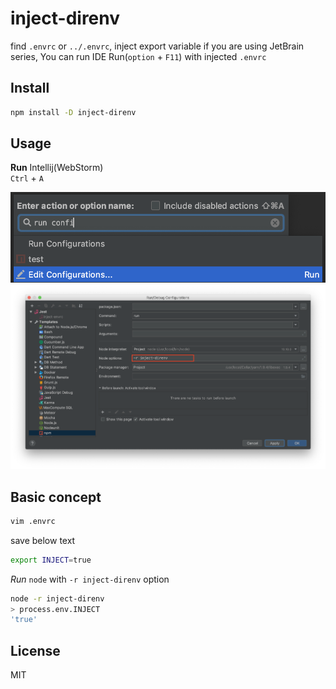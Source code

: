 # inject-direnv

find `.envrc` or `../.envrc`, inject export variable
if you are using JetBrain series, You can run IDE Run(`option` + `F11`) with injected `.envrc`

## Install
```bash
npm install -D inject-direnv
```

## Usage
**Run** Intellij(WebStorm)  
`Ctrl` + `A`

![](configuration-webstorm-0.png)
![](configuration-webstorm-1.png)

## Basic concept

```bash
vim .envrc
```

save below text
```bash
export INJECT=true
```

*Run* `node` with `-r inject-direnv` option
```bash
node -r inject-direnv
> process.env.INJECT
'true'
```

## License
MIT
